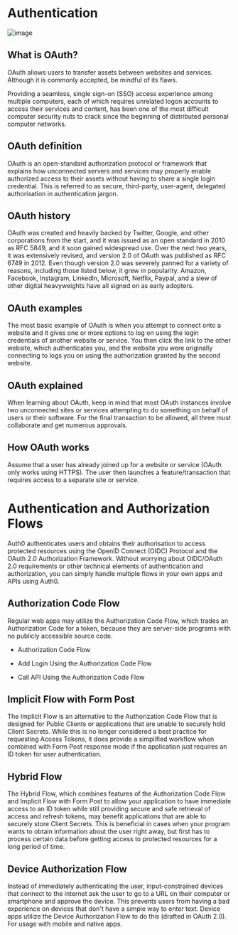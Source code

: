 # Authentication

![image](https://i.ytimg.com/vi/CPbvxxslDTU/maxresdefault.jpg)

## What is OAuth?

OAuth allows users to transfer assets between websites and services. Although it is commonly accepted, be mindful of its flaws.

Providing a seamless, single sign-on (SSO) access experience among multiple computers, each of which requires unrelated logon accounts to access their services and content, has been one of the most difficult computer security nuts to crack since the beginning of distributed personal computer networks.

## OAuth definition

OAuth is an open-standard authorization protocol or framework that explains how unconnected servers and services may properly enable authorized access to their assets without having to share a single login credential. This is referred to as secure, third-party, user-agent, delegated authorisation in authentication jargon.

## OAuth history

OAuth was created and heavily backed by Twitter, Google, and other corporations from the start, and it was issued as an open standard in 2010 as RFC 5849, and it soon gained widespread use. Over the next two years, it was extensively revised, and version 2.0 of OAuth was published as RFC 6749 in 2012. Even though version 2.0 was severely panned for a variety of reasons, including those listed below, it grew in popularity. Amazon, Facebook, Instagram, LinkedIn, Microsoft, Netflix, Paypal, and a slew of other digital heavyweights have all signed on as early adopters.

## OAuth examples

The most basic example of OAuth is when you attempt to connect onto a website and it gives one or more options to log on using the login credentials of another website or service. You then click the link to the other website, which authenticates you, and the website you were originally connecting to logs you on using the authorization granted by the second website.

## OAuth explained

When learning about OAuth, keep in mind that most OAuth instances involve two unconnected sites or services attempting to do something on behalf of users or their software. For the final transaction to be allowed, all three must collaborate and get numerous approvals.

## How OAuth works

Assume that a user has already joined up for a website or service (OAuth only works using HTTPS). The user then launches a feature/transaction that requires access to a separate site or service.

# Authentication and Authorization Flows

Auth0 authenticates users and obtains their authorisation to access protected resources using the OpenID Connect (OIDC) Protocol and the OAuth 2.0 Authorization Framework. Without worrying about OIDC/OAuth 2.0 requirements or other technical elements of authentication and authorization, you can simply handle multiple flows in your own apps and APIs using Auth0.

## Authorization Code Flow

Regular web apps may utilize the Authorization Code Flow, which trades an Authorization Code for a token, because they are server-side programs with no publicly accessible source code.

- Authorization Code Flow

- Add Login Using the Authorization Code Flow

- Call API Using the Authorization Code Flow

## Implicit Flow with Form Post

The Implicit Flow is an alternative to the Authorization Code Flow that is designed for Public Clients or applications that are unable to securely hold Client Secrets. While this is no longer considered a best practice for requesting Access Tokens, it does provide a simplified workflow when combined with Form Post response mode if the application just requires an ID token for user authentication.

## Hybrid Flow

The Hybrid Flow, which combines features of the Authorization Code Flow and Implicit Flow with Form Post to allow your application to have immediate access to an ID token while still providing secure and safe retrieval of access and refresh tokens, may benefit applications that are able to securely store Client Secrets. This is beneficial in cases when your program wants to obtain information about the user right away, but first has to process certain data before getting access to protected resources for a long period of time.

## Device Authorization Flow

Instead of immediately authenticating the user, input-constrained devices that connect to the internet ask the user to go to a URL on their computer or smartphone and approve the device. This prevents users from having a bad experience on devices that don't have a simple way to enter text. Device apps utilize the Device Authorization Flow to do this (drafted in OAuth 2.0). For usage with mobile and native apps.
